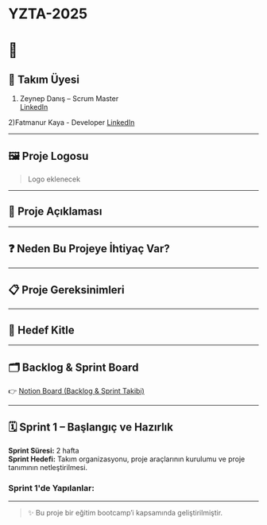 # YZTA-2025
# 🚀 

## 👤 Takım Üyesi
1) Zeynep Danış – Scrum Master  
[LinkedIn](https://linkedin.com/in/zeynepdanis)

2)Fatmanur Kaya - Developer
[LinkedIn]()


---

## 🖼️ Proje Logosu
> Logo eklenecek 

---

## 📝 Proje Açıklaması



---

## ❓ Neden Bu Projeye İhtiyaç Var?



---

## 📋 Proje Gereksinimleri



---

## 🎯 Hedef Kitle



---

## 🗂️ Backlog & Sprint Board

👉 [Notion Board (Backlog & Sprint Takibi)](https://www.notion.so/2255b5f5bd1a80caa55bf07e87c3e3ee?v=2255b5f5bd1a80c3908b000c16ec9b6d&source=copy_link)

---

## 🗓️ Sprint 1 – Başlangıç ve Hazırlık

**Sprint Süresi:** 2 hafta  
**Sprint Hedefi:** Takım organizasyonu, proje araçlarının kurulumu ve proje tanımının netleştirilmesi.

### Sprint 1'de Yapılanlar:


---

> ✨ Bu proje bir eğitim bootcamp’i kapsamında geliştirilmiştir.
